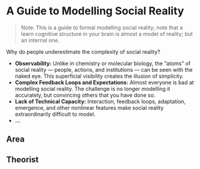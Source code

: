 # A Guide to Modelling Social Reality

> Note: This is a guide to formal modelling social reality; note that a learn cognitive structure in your brain is almost a model of reality; but an internal one.

Why do people underestimate the complexity of social reality?

* **Observability:** Unlike in chemistry or molecular biology, the “atoms” of social reality — people, actions, and institutions — can be seen with the naked eye. This superficial visibility creates the illusion of simplicity.
* **Complex Feedback Loops and Expectations:** Almost everyone is bad at modelling social reality. The challenge is no longer modelling it accurately, but convincing others that you have done so.
* **Lack of Technical Capacity:** Interaction, feedback loops, adaptation, emergence, and other nonlinear features make social reality extraordinarily difficult to model.
* **…**

## Area

## Theorist

